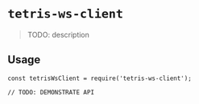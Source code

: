 # `tetris-ws-client`

> TODO: description

## Usage

```
const tetrisWsClient = require('tetris-ws-client');

// TODO: DEMONSTRATE API
```
